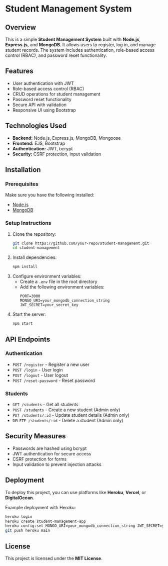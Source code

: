 # Student Management System

## Overview
This is a simple **Student Management System** built with **Node.js**, **Express.js**, and **MongoDB**. It allows users to register, log in, and manage student records. The system includes authentication, role-based access control (RBAC), and password reset functionality.

## Features
- User authentication with JWT
- Role-based access control (RBAC)
- CRUD operations for student management
- Password reset functionality
- Secure API with validation
- Responsive UI using Bootstrap

## Technologies Used
- **Backend:** Node.js, Express.js, MongoDB, Mongoose
- **Frontend:** EJS, Bootstrap
- **Authentication:** JWT, bcrypt
- **Security:** CSRF protection, input validation

## Installation
### Prerequisites
Make sure you have the following installed:
- [Node.js](https://nodejs.org/)
- [MongoDB](https://www.mongodb.com/)

### Setup Instructions
1. Clone the repository:
   ```sh
   git clone https://github.com/your-repo/student-management.git
   cd student-management
   ```
2. Install dependencies:
   ```sh
   npm install
   ```
3. Configure environment variables:
   - Create a `.env` file in the root directory
   - Add the following environment variables:
     ```env
     PORT=3000
     MONGO_URI=your_mongodb_connection_string
     JWT_SECRET=your_secret_key
     ```
4. Start the server:
   ```sh
   npm start
   ```

## API Endpoints
### Authentication
- `POST /register` - Register a new user
- `POST /login` - User login
- `POST /logout` - User logout
- `POST /reset-password` - Reset password

### Students
- `GET /students` - Get all students
- `POST /students` - Create a new student (Admin only)
- `PUT /students/:id` - Update student details (Admin only)
- `DELETE /students/:id` - Delete a student (Admin only)

## Security Measures
- Passwords are hashed using bcrypt
- JWT authentication for secure access
- CSRF protection for forms
- Input validation to prevent injection attacks

## Deployment
To deploy this project, you can use platforms like **Heroku**, **Vercel**, or **DigitalOcean**.

Example deployment with Heroku:
```sh
heroku login
heroku create student-management-app
heroku config:set MONGO_URI=your_mongodb_connection_string JWT_SECRET=your_secret_key
git push heroku main
```

## License
This project is licensed under the **MIT License**.

